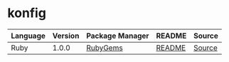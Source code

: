 # konfig

|Language|Version|Package Manager|README|Source|
|-|-|-|-|-|
|Ruby|1.0.0|[RubyGems](https://rubygems.org/gems/ruby_api_exception_contains_response_headers/versions/1.0.0)|[README](https://github.com/konfig-dev/ruby-api-exception-contains-response-headers/tree/HEAD/ruby#readme)|[Source](https://github.com/konfig-dev/ruby-api-exception-contains-response-headers/tree/HEAD/ruby)|